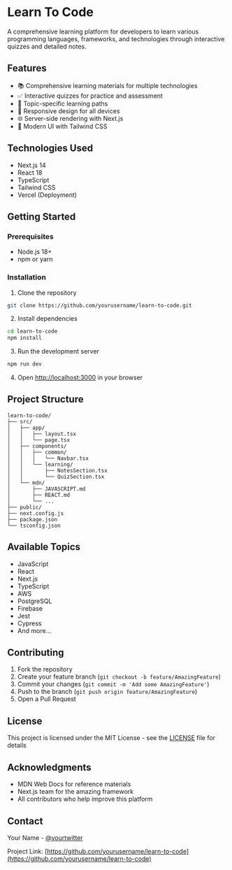 # Learn To Code

A comprehensive learning platform for developers to learn various programming languages, frameworks, and technologies through interactive quizzes and detailed notes.

## Features

- 📚 Comprehensive learning materials for multiple technologies
- ✅ Interactive quizzes for practice and assessment
- 🎯 Topic-specific learning paths
- 📱 Responsive design for all devices
- 🌐 Server-side rendering with Next.js
- 🎨 Modern UI with Tailwind CSS

## Technologies Used

- Next.js 14
- React 18
- TypeScript
- Tailwind CSS
- Vercel (Deployment)

## Getting Started

### Prerequisites

- Node.js 18+ 
- npm or yarn

### Installation

1. Clone the repository
```bash
git clone https://github.com/yourusername/learn-to-code.git
```

2. Install dependencies
```bash
cd learn-to-code
npm install
```

3. Run the development server
```bash
npm run dev
```

4. Open [http://localhost:3000](http://localhost:3000) in your browser

## Project Structure

```
learn-to-code/
├── src/
│   ├── app/
│   │   ├── layout.tsx
│   │   └── page.tsx
│   ├── components/
│   │   ├── common/
│   │   │   └── Navbar.tsx
│   │   └── learning/
│   │       ├── NotesSection.tsx
│   │       └── QuizSection.tsx
│   └── mdn/
│       ├── JAVASCRIPT.md
│       ├── REACT.md
│       └── ...
├── public/
├── next.config.js
├── package.json
└── tsconfig.json
```

## Available Topics

- JavaScript
- React
- Next.js
- TypeScript
- AWS
- PostgreSQL
- Firebase
- Jest
- Cypress
- And more...

## Contributing

1. Fork the repository
2. Create your feature branch (`git checkout -b feature/AmazingFeature`)
3. Commit your changes (`git commit -m 'Add some AmazingFeature'`)
4. Push to the branch (`git push origin feature/AmazingFeature`)
5. Open a Pull Request

## License

This project is licensed under the MIT License - see the [LICENSE](LICENSE) file for details

## Acknowledgments

- MDN Web Docs for reference materials
- Next.js team for the amazing framework
- All contributors who help improve this platform

## Contact

Your Name - [@yourtwitter](https://twitter.com/yourtwitter)

Project Link: [https://github.com/yourusername/learn-to-code](https://github.com/yourusername/learn-to-code)